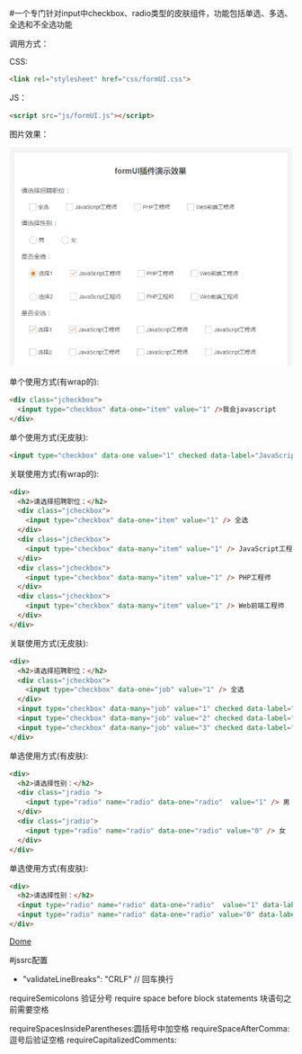 #一个专门针对input中checkbox、radio类型的皮肤组件，功能包括单选、多选、全选和不全选功能

调用方式：

CSS:
``` html
<link rel="stylesheet" href="css/formUI.css">
```
JS：
``` html
<script src="js/formUI.js"></script>
```
图片效果：

![image](https://github.com/bxcn/formUI/blob/master/raw/all.png)

单个使用方式(有wrap的):
``` html
<div class="jcheckbox">
  <input type="checkbox" data-one="item" value="1" />我会javascript
</div>
```
单个使用方式(无皮肤):
``` html
<input type="checkbox" data-one value="1" checked data-label="JavaScript工程师" />
```

关联使用方式(有wrap的):
``` html
<div>
  <h2>请选择招聘职位：</h2>
  <div class="jcheckbox">
    <input type="checkbox" data-one="item" value="1" /> 全选
  </div>
  <div class="jcheckbox">
    <input type="checkbox" data-many="item" value="1" /> JavaScript工程师
  </div>
  <div class="jcheckbox">
    <input type="checkbox" data-many="item" value="1" /> PHP工程师
  </div>
  <div class="jcheckbox">
    <input type="checkbox" data-many="item" value="1" /> Web前端工程师
  </div>
</div>
```

关联使用方式(无皮肤):
``` html
<div>
  <h2>请选择招聘职位：</h2>
  <div class="jcheckbox">
    <input type="checkbox" data-one="job" value="1" /> 全选
  </div>
  <input type="checkbox" data-many="job" value="1" checked data-label="JavaScript工程师1" />
  <input type="checkbox" data-many="job" value="2" checked data-label="JavaScript工程师2" />
  <input type="checkbox" data-many="job" value="3" checked data-label="JavaScript工程师3" />
</div>
```

单选使用方式(有皮肤):
``` html
<div>
  <h2>请选择性别：</h2>
  <div class="jradio ">
    <input type="radio" name="radio" data-one="radio"  value="1" /> 男
  </div>
  <div class="jradio">
    <input type="radio" name="radio" data-one="radio" value="0" /> 女
  </div>
</div>
```

单选使用方式(有皮肤):
``` html
<div>
  <h2>请选择性别：</h2>
  <input type="radio" name="radio" data-one="radio"  value="1" data-label="男" />
  <input type="radio" name="radio" data-one="radio" value="0" data-label="女" />
</div>
```


[Dome](http://bxcn.github.io/formUI/)

#jssrc配置
* "validateLineBreaks": "CRLF" // 回车换行

requireSemicolons 验证分号
require space before block statements 块语句之前需要空格

requireSpacesInsideParentheses:圆括号中加空格
requireSpaceAfterComma:逗号后验证空格
requireCapitalizedComments:


